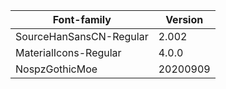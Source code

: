 |Font-family|Version|
|---|---|
|SourceHanSansCN-Regular|2.002|
|MaterialIcons-Regular|4.0.0|
|NospzGothicMoe|20200909|
